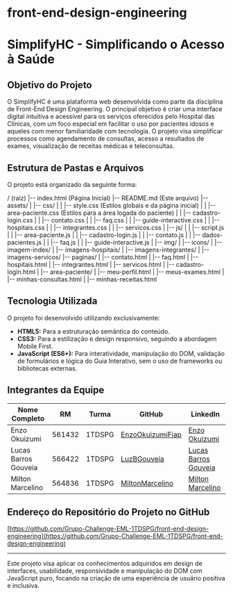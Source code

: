 # front-end-design-engineering

# SimplifyHC - Simplificando o Acesso à Saúde

## Objetivo do Projeto

O SimplifyHC é uma plataforma web desenvolvida como parte da disciplina de Front-End Design Engineering. O principal objetivo é criar uma interface digital intuitiva e acessível para os serviços oferecidos pelo Hospital das Clínicas, com um foco especial em facilitar o uso por pacientes idosos e aqueles com menor familiaridade com tecnologia. O projeto visa simplificar processos como agendamento de consultas, acesso a resultados de exames, visualização de receitas médicas e teleconsultas.

## Estrutura de Pastas e Arquivos

O projeto está organizado da seguinte forma:

/ (raiz)
|-- index.html (Página Inicial)
|-- README.md (Este arquivo)
|-- assets/
| |-- css/
| | |-- style.css (Estilos globais e da página inicial)
| | |-- area-paciente.css (Estilos para a área logada do paciente)
| | |-- cadastro-login.css
| | |-- contato.css
| | |-- faq.css
| | |-- guide-interactive.css
| | |-- hospitais.css
| | |-- integrantes.css
| | |-- servicos.css
| |-- js/
| | |-- script.js
| | |-- area-paciente.js
| | |-- cadastro-login.js
| | |-- contato.js
| | |-- dados-pacientes.js
| | |-- faq.js
| | |-- guide-interactive.js
| |-- img/
| |-- icons/
| |-- imagem-index/
| |-- imagens-hospitais/
| |-- imagens-integrantes/
| |-- imagens-servicos/
|-- paginas/
| |-- contato.html
| |-- faq.html
| |-- hospitais.html
| |-- integrantes.html
| |-- servicos.html
| |-- cadastro-login.html
| |-- area-paciente/
| |-- meu-perfil.html
| |-- meus-exames.html
| |-- minhas-consultas.html
| |-- minhas-receitas.html

## Tecnologia Utilizada

O projeto foi desenvolvido utilizando exclusivamente:

*   **HTML5:** Para a estruturação semântica do conteúdo.
*   **CSS3:** Para a estilização e design responsivo, seguindo a abordagem Mobile First.
*   **JavaScript (ES6+):** Para interatividade, manipulação do DOM, validação de formulários e lógica do Guia Interativo, sem o uso de frameworks ou bibliotecas externas.

## Integrantes da Equipe

| Nome Completo         | RM     | Turma   | GitHub                                      | LinkedIn                                                       |
| --------------------- | ------ | ------- | ------------------------------------------- | -------------------------------------------------------------- |
| Enzo Okuizumi         | 561432 | 1TDSPG  | [EnzoOkuizumiFiap](https://github.com/EnzoOkuizumiFiap) | [Enzo Okuizumi](https://www.linkedin.com/in/enzo-okuizumi-b60292256/) |
| Lucas Barros Gouveia  | 566422 | 1TDSPG  | [LuzBGouveia](https://github.com/LuzBGouveia)       | [Lucas Barros Gouveia](https://www.linkedin.com/in/luz-barros-gouveia-09b147355/) |
| Milton Marcelino      | 564836 | 1TDSPG  | [MiltonMarcelino](https://github.com/MiltonMarcelino) | [Milton Marcelino](http://linkedin.com/in/milton-marcelino-250298142) |

## Endereço do Repositório do Projeto no GitHub

[https://github.com/Grupo-Challenge-EML-1TDSPG/front-end-design-engineering](https://github.com/Grupo-Challenge-EML-1TDSPG/front-end-design-engineering) 
<!-- Substitua pelo link real do seu repositório -->

---

Este projeto visa aplicar os conhecimentos adquiridos em design de interfaces, usabilidade, responsividade e manipulação do DOM com JavaScript puro, focando na criação de uma experiência de usuário positiva e inclusiva.

